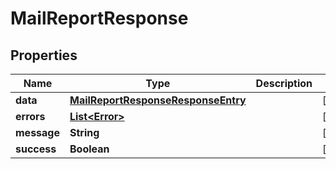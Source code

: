 # MailReportResponse

## Properties

| Name        | Type                                                                      | Description | Notes      |
| ----------- | ------------------------------------------------------------------------- | ----------- | ---------- |
| **data**    | [**MailReportResponseResponseEntry**](MailReportResponseResponseEntry.md) |             | [optional] |
| **errors**  | [**List&lt;Error&gt;**](Error.md)                                         |             | [optional] |
| **message** | **String**                                                                |             | [optional] |
| **success** | **Boolean**                                                               |             | [optional] |
